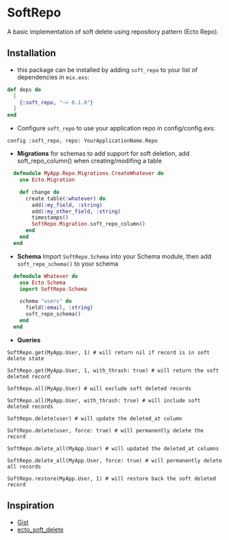 # SoftRepo

A basic implementation of soft delete using repository pattern (Ecto Repo).

## Installation

- this package can be installed by adding `soft_repo` to your list of dependencies in `mix.exs`:

```elixir
def deps do
  [
    {:soft_repo, "~> 0.1.0"}
  ]
end
```

- Configure `soft_repo` to use your application repo in config/config.exs:

```
config :soft_repo, repo: YourApplicationName.Repo
```

- **Migrations** for schemas to add support for soft deletion, add soft_repo_column() when creating/modifing a table

```elixir
  defmodule MyApp.Repo.Migrations.CreateWhatever do
    use Ecto.Migration

    def change do
      create table(:whatever) do
        add(:my_field, :string)
        add(:my_other_field, :string)
        timestamps()
        SoftRepo.Migration.soft_repo_column()
      end
    end
  end
```

- **Schema**
  Import `SoftRepo.Schema` into your Schema module, then add `soft_repo_schema()` to your schema

```elixir
  defmodule Whatever do
    use Ecto.Schema
    import SoftRepo.Schema

    schema "users" do
      field(:email, :string)
      soft_repo_schema()
    end
  end
```

- **Queries**

```elisir
SoftRepo.get(MyApp.User, 1) # will return nil if record is in soft delete state

SoftRepo.get(MyApp.User, 1, with_thrash: true) # will return the soft deleted record

SoftRepo.all(MyApp.User) # will exclude soft deleted records

SoftRepo.all(MyApp.User, with_thrash: true) # will include soft deleted records

SoftRepo.delete(user) # will update the deleted_at column

SoftRepo.delete(user, force: true) # will permanently delete the record

SoftRepo.delete_all(MyApp.User) # will updated the deleted_at columns

SoftRepo.delete_all(MyApp.User, force: true) # will permanently delete all records

SoftRepo.restore(MyApp.User, 1) # will restore back the soft deleted record
```

## Inspiration

- [Gist](https://gist.github.com/ahmadshah/83a695ac66d98a833d6d576815e6931d)
- [ecto_soft_delete](https://github.com/revelrylabs/ecto_soft_delete)
